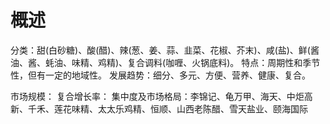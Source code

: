 # 概述
分类：甜(白砂糖)、酸(醋)、辣(葱、姜、蒜、韭菜、花椒、芥末)、咸(盐)、鲜(酱油、酱、蚝油、味精、鸡精)、复合调料(咖喱、火锅底料)。
特点：周期性和季节性，但有一定的地域性。
发展趋势：细分、多元、方便、营养、健康、复合。

市场规模：
复合增长率：
集中度及市场格局：李锦记、龟万甲、海天、中炬高新、千禾、莲花味精、太太乐鸡精、恒顺、山西老陈醋、雪天盐业、颐海国际